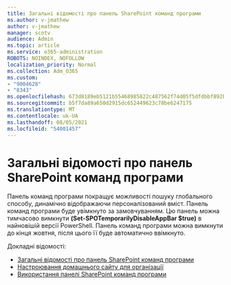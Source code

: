 ```yaml
---
title: Загальні відомості про панель SharePoint команд програми
ms.author: v-jmathew
author: v-jmathew
manager: scotv
audience: Admin
ms.topic: article
ms.service: o365-administration
ROBOTS: NOINDEX, NOFOLLOW
localization_priority: Normal
ms.collection: Adm_O365
ms.custom:
- "9004628"
- "8343"
ms.openlocfilehash: 673d8189eb5121b55468985822c487562f74d05f5dfdbbf892b2ac8ab40d3e84
ms.sourcegitcommit: b5f7da89a650d2915dc652449623c78be6247175
ms.translationtype: MT
ms.contentlocale: uk-UA
ms.lasthandoff: 08/05/2021
ms.locfileid: "54001457"
---
```

# <a name="introduction-to-the-sharepoint-app-bar"></a>Загальні відомості про панель SharePoint команд програми

Панель команд програми покращує можливості пошуку глобального способу, динамічно відображаючи персоналізований вміст. Панель команд програми  буде увімкнуто за замовчуванням. Цю панель можна тимчасово вимкнути **(Set-SPOTemporarilyDisableAppBar $true)** в найновішій версії PowerShell. Панель команд програми можна вимкнути до кінця жовтня, після цього її буде автоматично ввімкнуто.

Докладні відомості:

- [Загальні відомості про панель SharePoint команд програми](https://docs.microsoft.com/SharePoint/sharepoint-app-bar)
- [Настроювання домашнього сайту для організації](https://docs.microsoft.com/sharepoint/home-site)
- [Використання панелі SharePoint команд програми](https://support.microsoft.com/office/use-the-sharepoint-app-bar-b2ab82d5-9af7-445e-ad24-236c5a86b5f8)
